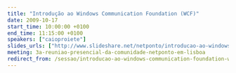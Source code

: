 ```yaml
---
title: "Introdução ao Windows Communication Foundation (WCF)"
date: 2009-10-17
start_time: 10:00:00 +0100
end_time: 11:15:00 +0100
speakers: ["caioproiete"]
slides_urls: ["http://www.slideshare.net/netponto/introducao-ao-windows-communication-foundation-wcf-2314778"]
meeting: 3a-reuniao-presencial-da-comunidade-netponto-em-lisboa
redirect_from: /sessao/introducao-ao-windows-communication-foundation-wcf/
---
```

